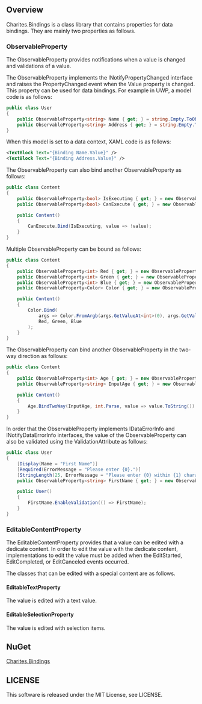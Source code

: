 ## Overview

Charites.Bindings is a class library that contains properties for data bindings. They are mainly two properties as follows.

### ObservableProperty

The ObservableProperty provides notifications when a value is changed and validations of a value.

The ObservableProperty implements the INotifyPropertyChanged interface and raises the PropertyChanged event when the Value property is changed. This property can be used for data bindings. For example in UWP, a model code is as follows:

``` csharp
public class User
{
    public ObservableProperty<string> Name { get; } = string.Empty.ToObservableProperty();
    public ObservableProperty<string> Address { get; } = string.Empty.ToObservableProperty();
}
```

When this model is set to a data context, XAML code is as follows:

``` xml
<TextBlock Text="{Binding Name.Value}" />
<TextBlock Text="{Binding Address.Value}" />
```

The ObservableProperty can also bind another ObservableProperty as follows:

``` csharp
public class Content
{
    public ObservableProperty<bool> IsExecuting { get; } = new ObservableProperty<bool>();
    public ObservableProperty<bool> CanExecute { get; } = new ObservableProperty<bool>();

    public Content()
    {
        CanExecute.Bind(IsExecuting, value => !value);
    }
}
```

Multiple ObservableProperty can be bound as follows:

``` csharp
public class Content
{
    public ObservableProperty<int> Red { get; } = new ObservableProperty<int>();
    public ObservableProperty<int> Green { get; } = new ObservableProperty<int>();
    public ObservableProperty<int> Blue { get; } = new ObservableProperty<int>();
    public ObservableProperty<Color> Color { get; } = new ObservableProperty<Color>();

    public Content()
    {
        Color.Bind(
            args => Color.FromArgb(args.GetValueAt<int>(0), args.GetValueAt<int>(1), args.GetValueAt<int>(2)),
            Red, Green, Blue
        );
    }
}
```

The ObservableProperty can bind another ObservableProperty in the two-way direction as follows:

``` csharp
public class Content
{
    public ObservableProperty<int> Age { get; } = new ObservableProperty<int>();
    public ObservableProperty<string> InputAge { get; } = new ObservableProperty<string>();

    public Content()
    {
        Age.BindTwoWay(InputAge, int.Parse, value => value.ToString())
    }
}
```

In order that the ObservableProperty implements IDataErrorInfo and INotifyDataErrorInfo interfaces, the value of the ObservableProperty can also be validated using the ValidationAttribute as follows:

``` csharp
public class User
{
    [Display(Name = "First Name")]
    [Required(ErrorMessage = "Please enter {0}.")]
    [StringLength(25, ErrorMessage = "Please enter {0} within {1} characters.")]
    public ObservableProperty<string> FirstName { get; } = new ObservableProperty<string>();

    public User()
    {
        FirstName.EnableValidation(() => FirstName);
    }
}
```

### EditableContentProperty

The EditableContentProperty provides that a value can be edited with a dedicate content. In order to edit the value with the dedicate content, implementations to edit the value must be added when the EditStarted, EditCompleted, or EditCanceled events occurred.

The classes that can be edited with a special content are as follows.

#### EditableTextProperty

The value is edited with a text value.

#### EditableSelectionProperty

The value is edited with selection items.

## NuGet

[Charites.Bindings](https://www.nuget.org/packages/Charites.Bindings/)

## LICENSE

This software is released under the MIT License, see LICENSE.
